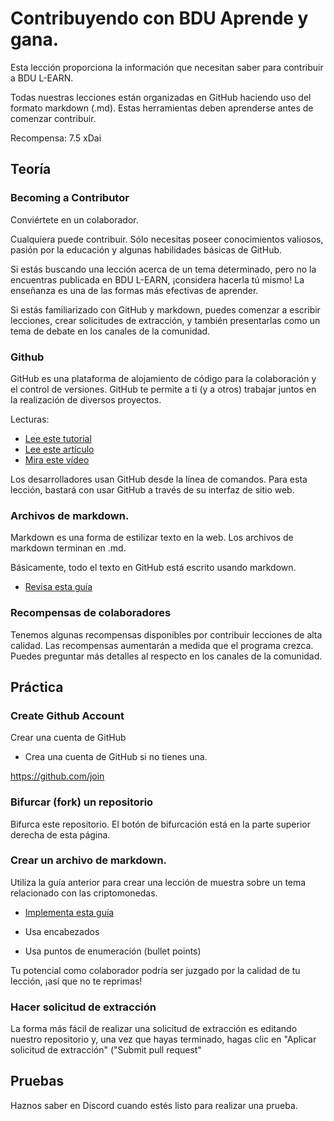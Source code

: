 # Contribuyendo con BDU Aprende y gana.

Esta lección proporciona la información que necesitan saber para contribuir a BDU L-EARN.

Todas nuestras lecciones están organizadas en GitHub haciendo uso del formato markdown (.md). Estas herramientas deben aprenderse antes de comenzar contribuir.

Recompensa: 7.5 xDai



## Teoría

### Becoming a Contributor
Conviértete en un colaborador.

Cualquiera puede contribuir. Sólo necesitas poseer conocimientos valiosos, pasión por la educación y algunas habilidades básicas de GitHub.

Si estás buscando una lección acerca de un tema determinado, pero no la encuentras publicada en BDU L-EARN, ¡considera hacerla tú mismo! La enseñanza es una de las formas más efectivas de aprender.

Si estás familiarizado con GitHub y markdown, puedes comenzar a escribir lecciones, crear solicitudes de extracción, y también presentarlas como un tema de debate en los canales de la comunidad.


### Github

GitHub es una plataforma de alojamiento de código para la colaboración y el control de versiones. GitHub te permite a ti (y a otros) trabajar juntos en la realización de diversos proyectos.

Lecturas:
* [Lee este tutorial](https://www.hostinger.es/tutoriales/que-es-github)
* [Lee este artículo](https://www.crehana.com/blog/marketing-digital/para-que-sirve-github/)
* [Mira este vídeo](https://youtu.be/YqsPBnCpUOY)


Los desarrolladores usan GitHub desde la línea de comandos. Para esta lección, bastará con usar GitHub a través de su interfaz de sitio web.

### Archivos de markdown.

Markdown es una forma de estilizar texto en la web. Los archivos de markdown terminan en .md.

Básicamente, todo el texto en GitHub está escrito usando markdown.

* [Revisa esta guía](https://lab.github.com/DeustoPWEB/comunicar-usando-markdown)

### Recompensas de colaboradores

Tenemos algunas recompensas disponibles por contribuir lecciones de alta calidad. Las recompensas aumentarán a medida que el programa crezca. Puedes preguntar más detalles al respecto en los canales de la comunidad.

## Práctica
### Create Github Account
Crear una cuenta de GitHub

* Crea una cuenta de GitHub si no tienes una.

 https://github.com/join


### Bifurcar (fork) un repositorio

Bifurca este repositorio. El botón de bifurcación está en la parte superior derecha de esta página.

### Crear un archivo de markdown.

Utiliza la guía anterior para crear una lección de muestra sobre un tema relacionado con las criptomonedas.

* [Implementa esta guía](https://guides.github.com/features/mastering-markdown/)

* Usa encabezados
* Usa puntos de enumeración (bullet points)

Tu potencial como colaborador podría ser juzgado por la calidad de tu lección, ¡así que no te reprimas!

### Hacer solicitud de extracción

La forma más fácil de realizar una solicitud de extracción es editando nuestro repositorio y, una vez que hayas terminado, hagas clic en "Aplicar solicitud de extracción" ("Submit pull request"


## Pruebas
Haznos saber en Discord cuando estés listo para realizar una prueba.
